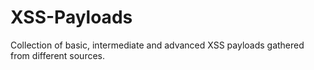 # XSS-Payloads


Collection of basic, intermediate and advanced XSS payloads gathered from different sources.

